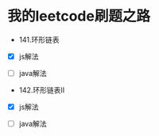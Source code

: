 # 我的leetcode刷题之路

* 141.环形链表 

- [x]   js解法

- [ ]   java解法

* 142.环形链表II

- [x]   js解法

- [ ]   java解法
